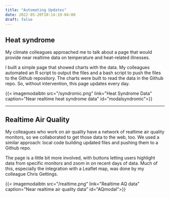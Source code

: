 ```yaml
---
title: "Automating Updates"
date: 2022-05-20T10:14:19-04:00
draft: false
---
```


## Heat syndrome
My climate colleagues approached me to talk about a page that would provide near realtime data on temperature and heat-related illnesses. 

I built a simple page that showed charts with the data. My colleagues automated an R script to output the files and a bash script to push the files to the Github repository. The charts were built to read the data in the Github repo. So, without intervention, this page updates every day. 

{{< imagemodalbtn src="/syndromic.png" link="Heat Syndrome Data" caption="Near realtime heat syndrome data" id="modalsyndromic">}}

---

## Realtime Air Quality
My colleagues who work on air quality have a network of realtime air quality monitors, so we collaborated to get those data to the web, too. We used a similar approach: local code building updated files and pushing them to a Github repo.

The page is a little bit more involved, with buttons letting users highlight data from specific monitors and zoom in on recent days of data. Much of this, especially the integration with a Leaflet map, was done by my colleague Chris Gettings. 

{{< imagemodalbtn src="/realtime.png" link="Realtime AQ data" caption="Near realtime air quality data" id="AQmodal">}}